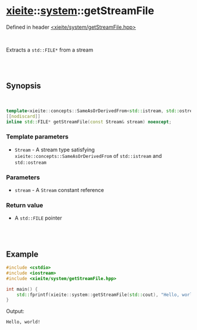 # [xieite](../xieite.md)::[system](../system.md)::getStreamFile
Defined in header [<xieite/system/getStreamFile.hpp>](../../include/xieite/system/getStreamFile.hpp)

<br/>

Extracts a `std::FILE*` from a stream

<br/><br/>

## Synopsis

<br/>

```cpp
template<xieite::concepts::SameAsOrDerivedFrom<std::istream, std::ostream> Stream>
[[nodiscard]]
inline std::FILE* getStreamFile(const Stream& stream) noexcept;
```
### Template parameters
- `Stream` - A stream type satisfying `xieite::concepts::SameAsOrDerivedFrom` of `std::istream` and `std::ostream`
### Parameters
- `stream` - A `Stream` constant reference
### Return value
- A `std::FILE` pointer

<br/><br/>

## Example
```cpp
#include <cstdio>
#include <iostream>
#include <xieite/system/getStreamFile.hpp>

int main() {
	std::fprintf(xieite::system::getStreamFile(std::cout), "Hello, world!\n");
}
```
Output:
```
Hello, world!
```
